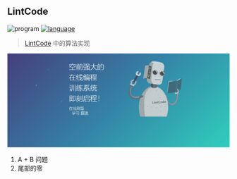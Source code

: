 ## LintCode

![program](https://img.shields.io/badge/program-java-ff69b4.svg)
[![language](https://img.shields.io/badge/language-English-blue.svg)](./README.md)

> [LintCode](https://www.lintcode.com/) 中的算法实现 

![LintCode](LintCode.gif)

1. A + B 问题
2. 尾部的零
